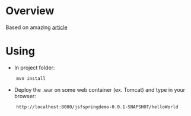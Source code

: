 # Overview

Based on amazing [article](http://papweb.wordpress.com/2011/07/29/spring-mvc-3-jsf-2-with-maven-2-and-tomcat/)<br/>

# Using

* In project folder:<br/>
```xml
    mvn install
```
* Deploy the .war on some web container (ex. Tomcat) and type in your browser:<br/>
```xml
	http://localhost:8080/jsfspringdemo-0.0.1-SNAPSHOT/helloWorld
```
